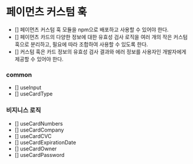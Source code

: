 # 페이먼츠 커스텀 훅

- [] 페이먼츠 커스텀 훅 모듈을 npm으로 배포하고 사용할 수 있어야 한다.
- [] 페이먼츠 카드의 다양한 정보에 대한 유효성 검사 로직을 여러 개의 작은 커스텀 훅으로 분리하고, 필요에 따라 조합하여 사용할 수 있도록 한다.
- [] 커스텀 훅은 카드 정보의 유효성 검사 결과와 에러 정보를 사용자인 개발자에게 제공할 수 있어야 한다.

### common

- [] useInput
- [] useCardType

### 비지니스 로직

- [] useCardNumbers
- [] useCardCompany
- [] useCardCVC
- [] useCardExpirationDate
- [] useCardOwner
- [] useCardPassword
